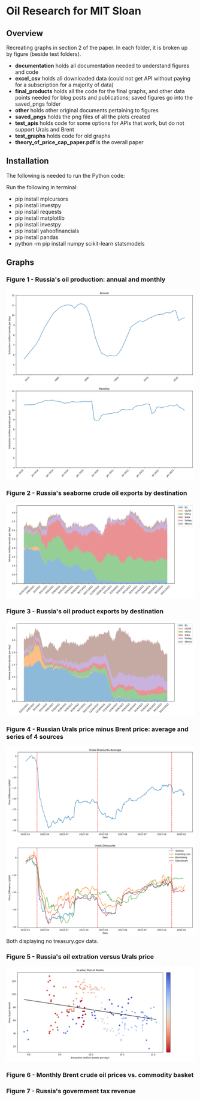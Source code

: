 # Oil Research for MIT Sloan

## Overview

Recreating graphs in section 2 of the paper. In each folder, it is broken up by figure (beside test folders).

- **documentation** holds all documentation needed to understand figures and code
- **excel_csv** holds all downloaded data (could not get API without paying for a subscription for a majority of data)
- **final_products** holds all the code for the final graphs, and other data points needed for blog posts and publications; saved figures go into the saved_pngs folder
- **other** holds other original documents pertaining to figures
- **saved_pngs** holds the png files of all the plots created
- **test_apis** holds code for some options for APIs that work, but do not support Urals and Brent
- **test_graphs** holds code for old graphs
- **theory_of_price_cap_paper.pdf** is the overall paper

## Installation

The following is needed to run the Python code:

Run the following in terminal:
- pip install mplcursors
- pip install investpy
- pip install requests
- pip install matplotlib
- pip install investpy
- pip install yahoofinancials
- pip install pandas
- python -m pip install numpy scikit-learn statsmodels

## Graphs

### Figure 1 - Russia's oil production: annual and monthly

![](/saved_pngs/figure_1/figure_1_part_a.png)
![](/saved_pngs/figure_1/figure_1_part_b.png)

### Figure 2 - Russia's seaborne crude oil exports by destination
![](/saved_pngs/figure_2/figure_2.png)

### Figure 3 - Russia's oil product exports by destination
![](/saved_pngs/figure_3/figure_3.png)

### Figure 4 - Russian Urals price minus Brent price: average and series of 4 sources
![](/saved_pngs/figure_4/average_extended_no_treasury.png)
![](/saved_pngs/figure_4/series_extended_no_treasury.png)
Both displaying no treasury.gov data.

### Figure 5 - Russia's oil extration versus Urals price
![](/saved_pngs/figure_5/regression.png)

### Figure 6 - Monthly Brent crude oil prices vs. commodity basket

### Figure 7 - Russia's government tax revenue

